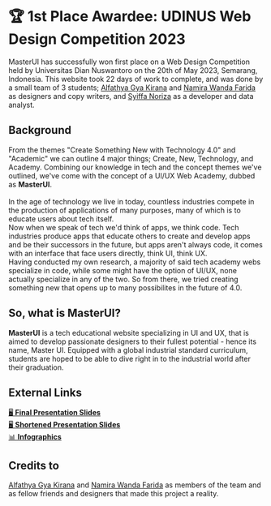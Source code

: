 # 🏆 1st Place Awardee: UDINUS Web Design Competition 2023
MasterUI has successfully won first place on a Web Design Competition held by Universitas Dian Nuswantoro on the 20th of May 2023, Semarang, Indonesia. This website took 22 days of work to complete, and was done by a small team of 3 students; [Alfathya Gya Kirana](https://id.linkedin.com/in/alfathya-gya-35b9b4246) and [Namira Wanda Farida](https://id.linkedin.com/in/namira-wanda-a60384262) as designers and copy writers, and [Syiffa Noriza](https://www.linkedin.com/in/syiffanoriza/) as a developer and data analyst.

## Background
From the themes "Create Something New with Technology 4.0" and "Academic" we can outline 4 major things; Create, New, Technology, and Academy. Combining our knowledge in tech and the concept themes we've outlined, we've come with the concept of a UI/UX Web Academy, dubbed as <strong>MasterUI</strong>. <br><br>
In the age of technology we live in today, countless industries compete in the production of applications of many purposes, many of which is to educate users about tech itself. <br>
Now when we speak of tech we'd think of apps, we think code. Tech industries produce apps that educate others to create and develop apps and be their successors in the future, but apps aren't always code, it comes with an interface that face users directly, think UI, think UX. <br>
Having conducted my own research, a majority of said tech academy webs specialize in code, while some might have the option of UI/UX, none actually specialize in any of the two. So from there, we tried creating something new that opens up to many possibilites in the future of 4.0.

## So, what is MasterUI?
<strong>MasterUI</strong> is a tech educational website specializing in UI and UX, that is aimed to develop passionate designers to their fullest potential - hence its name, Master UI. Equipped with a global industrial standard curriculum, students are hoped to be able to dive right in to the industrial world after their graduation.

## External Links
[🖥️ <strong>Final Presentation Slides</strong>](https://www.canva.com/design/DAFi9wp0OqM/PvXJtTWVOlCEc-Xuqj1jcg/view?utm_content=DAFi9wp0OqM&utm_campaign=designshare&utm_medium=link&utm_source=publishsharelink)
<br> [🖥️ <strong>Shortened Presentation Slides</strong>](https://www.canva.com/design/DAFkoQRZ5-0/9Vr8Uga5aqIVqcwrA04C5g/view?utm_content=DAFkoQRZ5-0&utm_campaign=designshare&utm_medium=link&utm_source=publishsharelink)
<br> [📊 <strong>Infographics</strong>](https://www.canva.com/design/DAFkojv8ZjE/-mEdIXgTGu-TbjQts-HiuQ/view?utm_content=DAFkojv8ZjE&utm_campaign=designshare&utm_medium=link&utm_source=publishsharelink)

## Credits to
[Alfathya Gya Kirana](https://id.linkedin.com/in/alfathya-gya-35b9b4246) and [Namira Wanda Farida](https://id.linkedin.com/in/namira-wanda-a60384262) as members of the team and as fellow friends and designers that made this project a reality.
